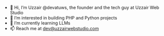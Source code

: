 - 👋 Hi, I’m Uzzair @devatuws, the founder and the tech guy at Uzzair Web Studio
- 👀 I’m interested in building PHP and Python projects
- 🌱 I’m currently learning LLMs
- 📫 Reach me at dev@uzzairwebstudio.com
